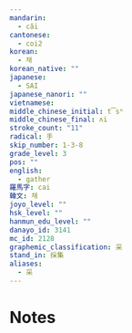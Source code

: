 ```yaml
---
mandarin:
  - cǎi
cantonese:
  - coi2
korean:
  - 채
korean_native: ""
japanese:
  - SAI
japanese_nanori: ""
vietnamese:
middle_chinese_initial: t͡sʰ
middle_chinese_final: ʌi
stroke_count: "11"
radical: 手
skip_number: 1-3-8
grade_level: 3
pos: ""
english:
  - gather
羅馬字: cai
韓文: 채
joyo_level: ""
hsk_level: ""
hanmun_edu_level: ""
danayo_id: 3141
mc_id: 2128
graphemic_classification: 采
stand_in: 採集
aliases:
  - 采
---
```


# Notes
